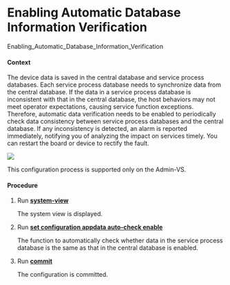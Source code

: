 Enabling Automatic Database Information Verification
====================================================

Enabling_Automatic_Database_Information_Verification

#### Context

The device data is
saved in the central database and service process databases. Each
service process database needs to synchronize data from the central
database. If the data in a service process database is inconsistent
with that in the central database, the host behaviors may not meet
operator expectations, causing service function exceptions. Therefore,
automatic data verification needs to be enabled to periodically check
data consistency between service process databases and the central
database. If any inconsistency is detected, an alarm is reported immediately,
notifying you of analyzing the impact on services timely. You can
restart the board or device to rectify the fault.

![](../../../../public_sys-resources/note_3.0-en-us.png) 

This configuration process is supported only on the Admin-VS.



#### Procedure

1. Run [**system-view**](cmdqueryname=system-view)
   
   
   
   The system view is displayed.
2. Run [**set configuration appdata auto-check enable**](cmdqueryname=set+configuration+appdata+auto-check+enable)
   
   
   
   The function to automatically check whether data in the service process database is the same as that in the central database is enabled.
3. Run [**commit**](cmdqueryname=commit)
   
   
   
   The configuration is committed.